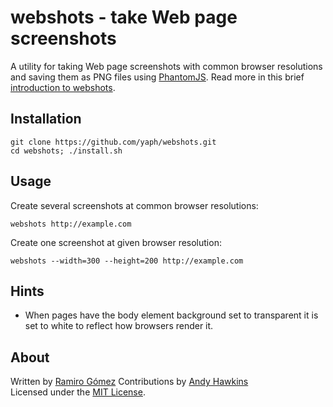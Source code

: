 # webshots - take Web page screenshots

A utility for taking Web page screenshots with common browser resolutions and
saving them as PNG files using [PhantomJS](http://phantomjs.org). Read more
in this brief [introduction to webshots](http://geeksta.net/geeklog/web-page-screenshots-phantomjs-python/).

## Installation

    git clone https://github.com/yaph/webshots.git
    cd webshots; ./install.sh

## Usage

Create several screenshots at common browser resolutions:

    webshots http://example.com

Create one screenshot at given browser resolution:

    webshots --width=300 --height=200 http://example.com

## Hints

* When pages have the body element background set to transparent it is set to
    white to reflect how browsers render it.

## About

Written by [Ramiro Gómez](http://ramiro.org/) 
Contributions by [Andy Hawkins](http://hawkins.tech/)  
Licensed under the [MIT License](http://rg.mit-license.org/).
